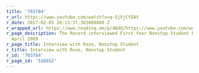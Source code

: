 ```yaml
---
title: '703784'
r_url: https://www.youtube.com/watch?v=q-GjVjCYDAY
r_date: 2017-02-05 20:13:37.383000000 Z
r_wrapped_url: https://www.reading.am/p/4Bdd/https://www.youtube.com/watch?v=q-GjVjCYDAY
r_page_description: The Record interviewed First Year Nonstop Student Rose Pelzl in
  April 2009
r_page_title: Interview with Rose, Nonstop Student
r_title: Interview with Rose, Nonstop Student
r_id: '703784'
r_page_id: '516652'
---
```


